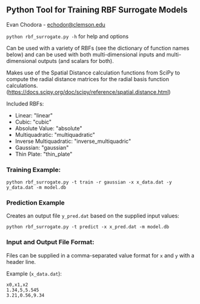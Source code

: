 ## Python Tool for Training RBF Surrogate Models

Evan Chodora - echodor@clemson.edu

`python rbf_surrogate.py -h` for help and options

Can be used with a variety of RBFs (see the dictionary of function names below) and can be used with both
multi-dimensional inputs and multi-dimensional outputs (and scalars for both).

Makes use of the Spatial Distance calculation functions from SciPy to compute the radial distance matrices for the
radial basis function calculations.
(https://docs.scipy.org/doc/scipy/reference/spatial.distance.html)

Included RBFs:
 - Linear: "linear"
 - Cubic: "cubic"
 - Absolute Value: "absolute"
 - Multiquadratic: "multiquadratic"
 - Inverse Multiquadratic: "inverse_multiquadric"
 - Gaussian: "gaussian"
 - Thin Plate: "thin_plate"

### Training Example:

`python rbf_surrogate.py -t train -r gaussian -x x_data.dat -y y_data.dat -m model.db`

### Prediction Example
Creates an output file `y_pred.dat` based on the supplied input values:

`python rbf_surrogate.py -t predict -x x_pred.dat -m model.db`

### Input and Output File Format:
Files can be supplied in a comma-separated value format for `x` and `y` with a header line.

Example (`x_data.dat`):

```
x0,x1,x2
1.34,5,5.545
3.21,0.56,9.34
```
